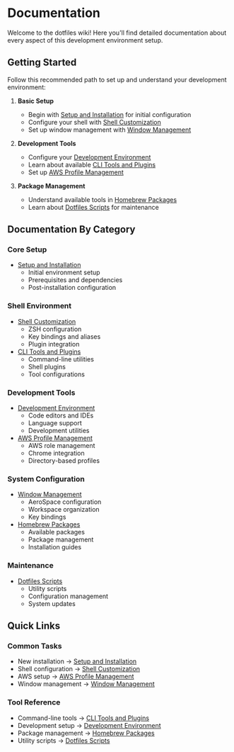 # Documentation

Welcome to the dotfiles wiki! Here you'll find detailed documentation about every aspect of this development environment setup.

## Getting Started

Follow this recommended path to set up and understand your development environment:

1. **Basic Setup**
   - Begin with [Setup and Installation](setup-and-installation.md) for initial configuration
   - Configure your shell with [Shell Customization](shell-customization.md)
   - Set up window management with [Window Management](window-management.md)

2. **Development Tools**
   - Configure your [Development Environment](development-environment.md)
   - Learn about available [CLI Tools and Plugins](cli-tools-and-plugins.md)
   - Set up [AWS Profile Management](aws-profile-management.md)

3. **Package Management**
   - Understand available tools in [Homebrew Packages](homebrew-packages.md)
   - Learn about [Dotfiles Scripts](dotfiles-scripts.md) for maintenance

## Documentation By Category

### Core Setup
- [Setup and Installation](setup-and-installation.md)
  - Initial environment setup
  - Prerequisites and dependencies
  - Post-installation configuration

### Shell Environment
- [Shell Customization](shell-customization.md)
  - ZSH configuration
  - Key bindings and aliases
  - Plugin integration
- [CLI Tools and Plugins](cli-tools-and-plugins.md)
  - Command-line utilities
  - Shell plugins
  - Tool configurations

### Development Tools
- [Development Environment](development-environment.md)
  - Code editors and IDEs
  - Language support
  - Development utilities
- [AWS Profile Management](aws-profile-management.md)
  - AWS role management
  - Chrome integration
  - Directory-based profiles

### System Configuration
- [Window Management](window-management.md)
  - AeroSpace configuration
  - Workspace organization
  - Key bindings
- [Homebrew Packages](homebrew-packages.md)
  - Available packages
  - Package management
  - Installation guides

### Maintenance
- [Dotfiles Scripts](dotfiles-scripts.md)
  - Utility scripts
  - Configuration management
  - System updates

## Quick Links

### Common Tasks
- New installation → [Setup and Installation](setup-and-installation.md)
- Shell configuration → [Shell Customization](shell-customization.md)
- AWS setup → [AWS Profile Management](aws-profile-management.md)
- Window management → [Window Management](window-management.md)

### Tool Reference
- Command-line tools → [CLI Tools and Plugins](cli-tools-and-plugins.md)
- Development setup → [Development Environment](development-environment.md)
- Package management → [Homebrew Packages](homebrew-packages.md)
- Utility scripts → [Dotfiles Scripts](dotfiles-scripts.md)
